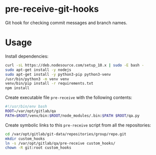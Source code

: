 # pre-receive-git-hooks

Git hook for checking commit messages and branch names.

# Usage

Install dependencies:

```bash
curl -sL https://deb.nodesource.com/setup_10.x | sudo -E bash -
sudo apt-get install -y nodejs
sudo apt-get install -y python3-pip python3-venv
/usr/bin/python3 -m venv venv
venv/bin/pip install -r requirements.txt
npm install
```

Create executable file `pre-receive` with the following contents:

```bash
#!/usr/bin/env bash
ROOT=/var/opt/gitlab/qa
PATH=$ROOT/venv/bin:$ROOT/node_modules/.bin:$PATH $ROOT/qa.py
```

Create symbolic links to this `pre-receive` script from all the repositories:

```bash
cd /var/opt/gitlab/git-data/repositories/group/repo.git
mkdir custom_hooks
ln -s /var/opt/gitlab/qa/pre-receive custom_hooks/
chown -R git:root custom_hooks
```
